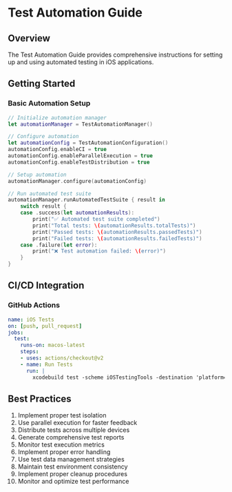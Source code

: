 # Test Automation Guide

## Overview

The Test Automation Guide provides comprehensive instructions for setting up and using automated testing in iOS applications.

## Getting Started

### Basic Automation Setup

```swift
// Initialize automation manager
let automationManager = TestAutomationManager()

// Configure automation
let automationConfig = TestAutomationConfiguration()
automationConfig.enableCI = true
automationConfig.enableParallelExecution = true
automationConfig.enableTestDistribution = true

// Setup automation
automationManager.configure(automationConfig)

// Run automated test suite
automationManager.runAutomatedTestSuite { result in
    switch result {
    case .success(let automationResults):
        print("✅ Automated test suite completed")
        print("Total tests: \(automationResults.totalTests)")
        print("Passed tests: \(automationResults.passedTests)")
        print("Failed tests: \(automationResults.failedTests)")
    case .failure(let error):
        print("❌ Test automation failed: \(error)")
    }
}
```

## CI/CD Integration

### GitHub Actions

```yaml
name: iOS Tests
on: [push, pull_request]
jobs:
  test:
    runs-on: macos-latest
    steps:
    - uses: actions/checkout@v2
    - name: Run Tests
      run: |
        xcodebuild test -scheme iOSTestingTools -destination 'platform=iOS Simulator,name=iPhone 14'
```

## Best Practices

1. Implement proper test isolation
2. Use parallel execution for faster feedback
3. Distribute tests across multiple devices
4. Generate comprehensive test reports
5. Monitor test execution metrics
6. Implement proper error handling
7. Use test data management strategies
8. Maintain test environment consistency
9. Implement proper cleanup procedures
10. Monitor and optimize test performance
